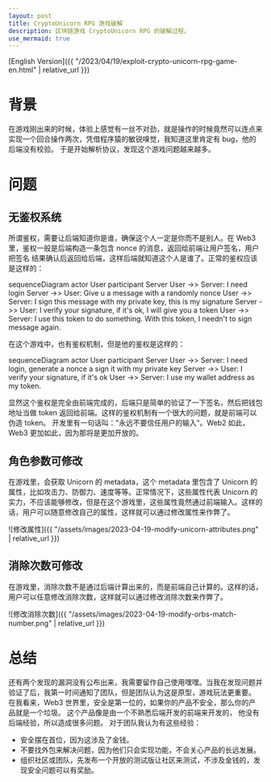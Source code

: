 ```yaml
---
layout: post
title: CryptoUnicorn RPG 游戏破解
description: 区块链游戏 CryptoUnicorn RPG 的破解过程。
use_mermaid: true
---
```


[English Version]({{ "/2023/04/19/exploit-crypto-unicorn-rpg-game-en.html" | relative_url }})

# 背景

在游戏刚出来的时候，体验上感觉有一丝不对劲，就是操作的时候竟然可以连点来实现一个回合操作两次，凭借程序猿的敏锐嗅觉，我知道这里肯定有 bug，他的后端没有校验。
于是开始解析协议，发现这个游戏问题越来越多。

# 问题

## 无鉴权系统

所谓鉴权，需要让后端知道你是谁，确保这个人一定是你而不是别人。在 Web3 里，鉴权一般是后端构造一条包含 nonce 的消息，返回给前端让用户签名，用户把签名
结果确认后返回给后端，这样后端就知道这个人是谁了。正常的鉴权应该是这样的：

<div class="mermaid">
sequenceDiagram
    actor User
    participant Server
    User ->> Server: I need login
    Server ->> User: Give u a message with a randomly nonce
    User ->> Server: I sign this message with my private key, this is my signature
    Server ->> User: I verify your signature, if it's ok, I will give you a token
    User ->> Server: I use this token to do something. With this token, I needn't to sign message again.
</div>

在这个游戏中，也有鉴权机制，但是他的鉴权是这样的：

<div class="mermaid">
sequenceDiagram
    actor User
    participant Server
    User ->> Server: I need login, generate a nonce a sign it with my private key
    Server ->> User: I verify your signature, if it's ok
    User ->> Server: I use my wallet address as my token.
</div>

显然这个鉴权是完全由前端完成的，后端只是简单的验证了一下签名，然后把钱包地址当做 token 返回给前端。这样的鉴权机制有一个很大的问题，就是前端可以伪造 token。
开发里有一句话叫："永远不要信任用户的输入"。Web2 如此，Web3 更加如此，因为那将是更加开放的。

## 角色参数可修改

在游戏里，会获取 Unicorn 的 metadata，这个 metadata 里包含了 Unicorn 的属性，比如攻击力、防御力、速度等等。正常情况下，这些属性代表 Unicorn
的实力，不应该能够修改，但是在这个游戏里，这些属性竟然通过前端输入。这样的话，用户可以随意修改自己的属性，这样就可以通过修改属性来作弊了。

![修改属性]({{ "/assets/images/2023-04-19-modify-unicorn-attributes.png" | relative_url }})

## 消除次数可修改

在游戏里，消除次数不是通过后端计算出来的，而是前端自己计算的。这样的话，用户可以任意修改消除次数，这样就可以通过修改消除次数来作弊了。

![修改消除次数]({{ "/assets/images/2023-04-19-modify-orbs-match-number.png" | relative_url }})

# 总结

还有两个发现的漏洞没有公布出来，我需要留作自己使用嘿嘿。当我在发现问题并验证了后，我第一时间通知了团队，但是团队认为这是原型，游戏玩法更重要。
在我看来，Web3 世界里，安全是第一位的，如果你的产品不安全，那么你的产品就是一个垃圾。
这个产品像是由一个不熟悉后端开发的前端来开发的， 他没有后端经验，所以造成很多问题。
对于团队我认为有这些经验：

- 安全摆在首位，因为这涉及了金钱。
- 不要找外包来解决问题，因为他们只会实现功能，不会关心产品的长远发展。
- 组织社区或团队，先发布一个开放的测试版让社区来测试，不涉及金钱的，发现安全问题可以有奖励。
